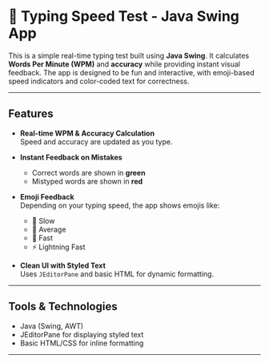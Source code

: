 

# 🧠 Typing Speed Test - Java Swing App

This is a simple real-time typing test built using **Java Swing**. It calculates **Words Per Minute (WPM)** and **accuracy** while providing instant visual feedback. The app is designed to be fun and interactive, with emoji-based speed indicators and color-coded text for correctness.

---

## Features

- **Real-time WPM & Accuracy Calculation**  
  Speed and accuracy are updated as you type.

- **Instant Feedback on Mistakes**  
  - Correct words are shown in **green**
  - Mistyped words are shown in **red**

- **Emoji Feedback**  
  Depending on your typing speed, the app shows emojis like:
  - 🐢 Slow
  - 🚶 Average
  - 🏃 Fast
  - ⚡ Lightning Fast

- **Clean UI with Styled Text**  
  Uses `JEditorPane` and basic HTML for dynamic formatting.

---

## Tools & Technologies

- Java (Swing, AWT)  
- JEditorPane for displaying styled text  
- Basic HTML/CSS for inline formatting

---
